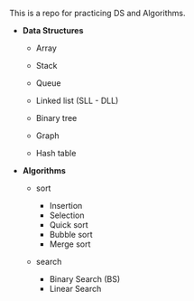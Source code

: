 
This is a repo for practicing DS and Algorithms.

- **Data Structures** 
  - Array
  - Stack
  - Queue
  
  - Linked list (SLL - DLL)
  - Binary tree
  - Graph
  - Hash table
  
 - **Algorithms**
    - sort
      - Insertion
      - Selection
      - Quick sort
      - Bubble sort
      - Merge sort
      
    - search
      - Binary Search (BS)
      - Linear Search

